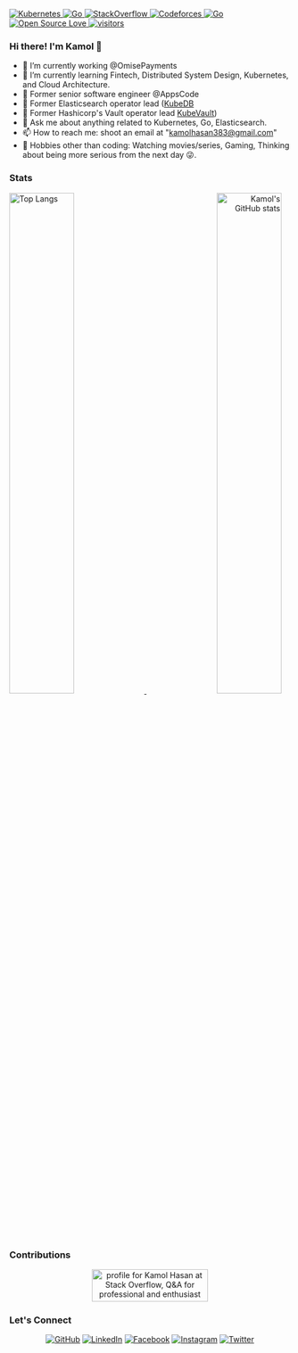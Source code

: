 <p align="left">
    <a href="https://github.com/kamolhasan/">
        <img alt="Kubernetes" src="https://img.shields.io/badge/kubernetes%20-%23326ce5.svg?&style=for-the-badge&logo=kubernetes&logoColor=white"/>
    </a>
    <a href="https://github.com/kamolhasan/">
        <img alt="Go" src="https://img.shields.io/badge/go-%2300ADD8.svg?&style=for-the-badge&logo=go&logoColor=white"/>
    </a>
    <a href="https://stackoverflow.com/users/11032044/kamol-hasan?tab=profile">
        <img  alt="StackOverflow" src="https://stackoverflow-badge.vercel.app/?userID=11032044" />
    </a>
    <a href="https://codeforces.com/profile/LazyMediocre">
        <img alt="Codeforces" src="https://cp-logo.vercel.app/codeforces/LazyMediocre"/>
    </a>
    <a href="https://www.codechef.com/users/silentboy_01">
        <img alt="Go" src="https://cp-logo.vercel.app/codechef/silentboy_01"/>
    </a>
    <a href="https://visitor-badge.laobi.icu/">
        <img alt="Open Source Love" src="https://badges.frapsoft.com/os/v1/open-source.svg?v=103" />
    </a>
    <a href="https://github.com/ellerbrock/open-source-badges/">
        <img  alt="visitors" src="https://visitor-badge.laobi.icu/badge?page_id=kamolhasan.kamolhasan" />
    </a>
</p>

### Hi there! I'm Kamol 👋

- 💸 I’m currently working @OmisePayments 
- 🌱 I’m currently learning Fintech, Distributed System Design, Kubernetes, and Cloud Architecture.
- 🔭 Former senior software engineer @AppsCode 
- 🧠 Former Elasticsearch operator lead ([KubeDB](https://github.com/kubedb)
- 🧠 Former Hashicorp's Vault operator lead [KubeVault](https://github.com/kubevault))
- 💬 Ask me about anything related to Kubernetes, Go, Elasticsearch.
- 📫 How to reach me: shoot an email at "kamolhasan383@gmail.com"
- 🎿 Hobbies other than coding: Watching movies/series, Gaming, Thinking about being more serious from the next day 😜.

### Stats

<p>
    <a align="left" href="https://github.com/kamolhasan?tab=repositories">
        <img alt="Top Langs"  width="48%" src="https://github-readme-stats.vercel.app/api/top-langs/?username=kamolhasan&layout=compact">
    </a>
    <a align="right" href="https://github.com/kamolhasan?tab=repositories">
        <img alt="Kamol's GitHub stats"  width="48%" src="https://github-readme-stats.vercel.app/api?username=kamolhasan&show_icons=true&theme=vue">
    </a>
</p>

### Contributions

<p align="center">
<a href="https://stackoverflow.com/users/11032044/kamol-hasan">
  <img src="https://stackoverflow.com/users/flair/11032044.png" width="208" height="58" alt="profile for Kamol Hasan at Stack Overflow, Q&amp;A for professional and enthusiast programmers" title="profile for Kamol Hasan at Stack Overflow, Q&amp;A for professional and enthusiast programmers">
</a>
</p>

### Let's Connect 
<p align="center">
	<a href="https://github.com/kamolhasan"><img src="https://img.icons8.com/bubbles/50/000000/github.png" alt="GitHub"/></a>
	<a href="https://www.linkedin.com/in/kamolhasan/"><img src="https://img.icons8.com/bubbles/50/000000/linkedin.png" alt="LinkedIn"/></a>
    <a href="https://www.facebook.com/Kamo1Hasan/"><img src="https://img.icons8.com/bubbles/50/000000/facebook-new.png" alt="Facebook"/></a>
	<a href="https://www.instagram.com/_kamol_hasan_/"><img src="https://img.icons8.com/bubbles/50/000000/instagram.png" alt="Instagram"/></a>
	<a href="https://twitter.com/Kamo1Hasan"><img src="https://img.icons8.com/bubbles/50/000000/twitter.png" alt="Twitter"/></a>
</p>
